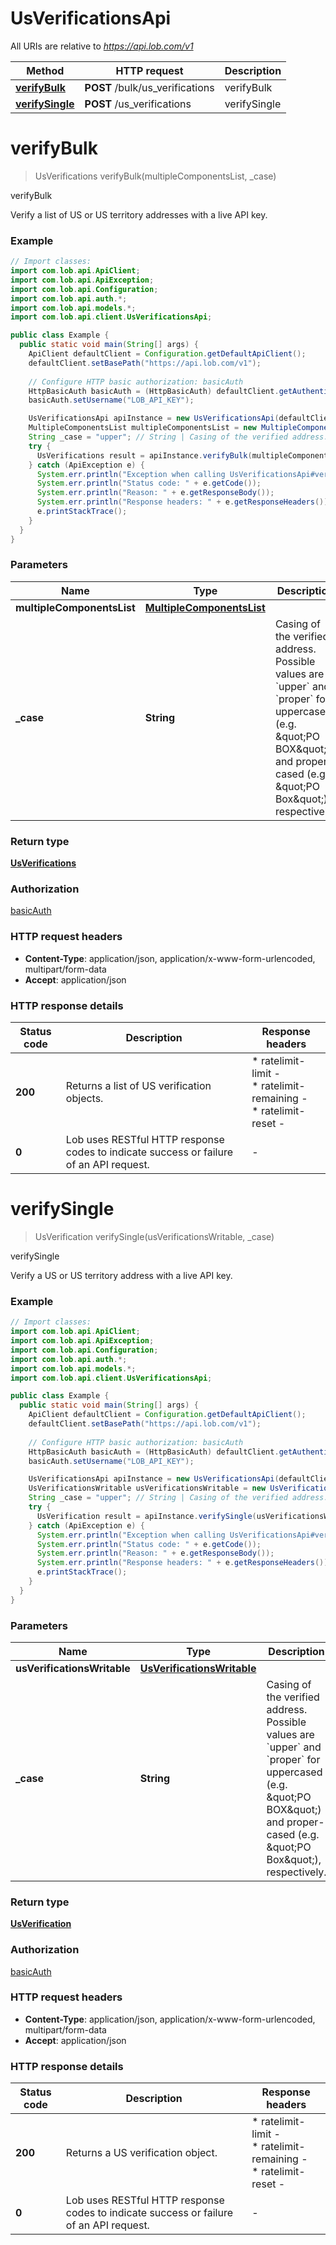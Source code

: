 # UsVerificationsApi

All URIs are relative to *https://api.lob.com/v1*

Method | HTTP request | Description
------------- | ------------- | -------------
[**verifyBulk**](UsVerificationsApi.md#verifyBulk) | **POST** /bulk/us_verifications | verifyBulk
[**verifySingle**](UsVerificationsApi.md#verifySingle) | **POST** /us_verifications | verifySingle


<a name="verifyBulk"></a>
# **verifyBulk**
> UsVerifications verifyBulk(multipleComponentsList, _case)

verifyBulk

Verify a list of US or US territory addresses with a live API key.

### Example
```java
// Import classes:
import com.lob.api.ApiClient;
import com.lob.api.ApiException;
import com.lob.api.Configuration;
import com.lob.api.auth.*;
import com.lob.api.models.*;
import com.lob.api.client.UsVerificationsApi;

public class Example {
  public static void main(String[] args) {
    ApiClient defaultClient = Configuration.getDefaultApiClient();
    defaultClient.setBasePath("https://api.lob.com/v1");
    
    // Configure HTTP basic authorization: basicAuth
    HttpBasicAuth basicAuth = (HttpBasicAuth) defaultClient.getAuthentication("basicAuth");
    basicAuth.setUsername("LOB_API_KEY");

    UsVerificationsApi apiInstance = new UsVerificationsApi(defaultClient);
    MultipleComponentsList multipleComponentsList = new MultipleComponentsList(); // MultipleComponentsList | 
    String _case = "upper"; // String | Casing of the verified address. Possible values are `upper` and `proper` for uppercased (e.g. \"PO BOX\") and proper-cased (e.g. \"PO Box\"), respectively.
    try {
      UsVerifications result = apiInstance.verifyBulk(multipleComponentsList, _case);
    } catch (ApiException e) {
      System.err.println("Exception when calling UsVerificationsApi#verifyBulk");
      System.err.println("Status code: " + e.getCode());
      System.err.println("Reason: " + e.getResponseBody());
      System.err.println("Response headers: " + e.getResponseHeaders());
      e.printStackTrace();
    }
  }
}
```

### Parameters

Name | Type | Description  | Notes
------------- | ------------- | ------------- | -------------
 **multipleComponentsList** | [**MultipleComponentsList**](MultipleComponentsList.md)|  |
 **_case** | **String**| Casing of the verified address. Possible values are &#x60;upper&#x60; and &#x60;proper&#x60; for uppercased (e.g. \&quot;PO BOX\&quot;) and proper-cased (e.g. \&quot;PO Box\&quot;), respectively. | [optional] [default to upper] [enum: upper, proper]

### Return type

[**UsVerifications**](UsVerifications.md)

### Authorization

[basicAuth](../README.md#basicAuth)

### HTTP request headers

 - **Content-Type**: application/json, application/x-www-form-urlencoded, multipart/form-data
 - **Accept**: application/json

### HTTP response details
| Status code | Description | Response headers |
|-------------|-------------|------------------|
**200** | Returns a list of US verification objects. |  * ratelimit-limit -  <br>  * ratelimit-remaining -  <br>  * ratelimit-reset -  <br>  |
**0** | Lob uses RESTful HTTP response codes to indicate success or failure of an API request. |  -  |

<a name="verifySingle"></a>
# **verifySingle**
> UsVerification verifySingle(usVerificationsWritable, _case)

verifySingle

Verify a US or US territory address with a live API key.

### Example
```java
// Import classes:
import com.lob.api.ApiClient;
import com.lob.api.ApiException;
import com.lob.api.Configuration;
import com.lob.api.auth.*;
import com.lob.api.models.*;
import com.lob.api.client.UsVerificationsApi;

public class Example {
  public static void main(String[] args) {
    ApiClient defaultClient = Configuration.getDefaultApiClient();
    defaultClient.setBasePath("https://api.lob.com/v1");
    
    // Configure HTTP basic authorization: basicAuth
    HttpBasicAuth basicAuth = (HttpBasicAuth) defaultClient.getAuthentication("basicAuth");
    basicAuth.setUsername("LOB_API_KEY");

    UsVerificationsApi apiInstance = new UsVerificationsApi(defaultClient);
    UsVerificationsWritable usVerificationsWritable = new UsVerificationsWritable(); // UsVerificationsWritable | 
    String _case = "upper"; // String | Casing of the verified address. Possible values are `upper` and `proper` for uppercased (e.g. \"PO BOX\") and proper-cased (e.g. \"PO Box\"), respectively.
    try {
      UsVerification result = apiInstance.verifySingle(usVerificationsWritable, _case);
    } catch (ApiException e) {
      System.err.println("Exception when calling UsVerificationsApi#verifySingle");
      System.err.println("Status code: " + e.getCode());
      System.err.println("Reason: " + e.getResponseBody());
      System.err.println("Response headers: " + e.getResponseHeaders());
      e.printStackTrace();
    }
  }
}
```

### Parameters

Name | Type | Description  | Notes
------------- | ------------- | ------------- | -------------
 **usVerificationsWritable** | [**UsVerificationsWritable**](UsVerificationsWritable.md)|  |
 **_case** | **String**| Casing of the verified address. Possible values are &#x60;upper&#x60; and &#x60;proper&#x60; for uppercased (e.g. \&quot;PO BOX\&quot;) and proper-cased (e.g. \&quot;PO Box\&quot;), respectively. | [optional] [default to upper] [enum: upper, proper]

### Return type

[**UsVerification**](UsVerification.md)

### Authorization

[basicAuth](../README.md#basicAuth)

### HTTP request headers

 - **Content-Type**: application/json, application/x-www-form-urlencoded, multipart/form-data
 - **Accept**: application/json

### HTTP response details
| Status code | Description | Response headers |
|-------------|-------------|------------------|
**200** | Returns a US verification object. |  * ratelimit-limit -  <br>  * ratelimit-remaining -  <br>  * ratelimit-reset -  <br>  |
**0** | Lob uses RESTful HTTP response codes to indicate success or failure of an API request. |  -  |


